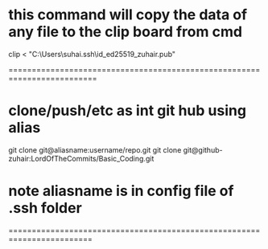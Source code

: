 
# this command will copy the data of any file to the clip board from cmd
clip < "C:\Users\suhai\.ssh\id_ed25519_zuhair.pub"

=========================================================================
# clone/push/etc as int git hub using alias
git clone git@aliasname:username/repo.git
git clone git@github-zuhair:LordOfTheCommits/Basic_Coding.git

# note aliasname is in config file of .ssh folder

========================================================================